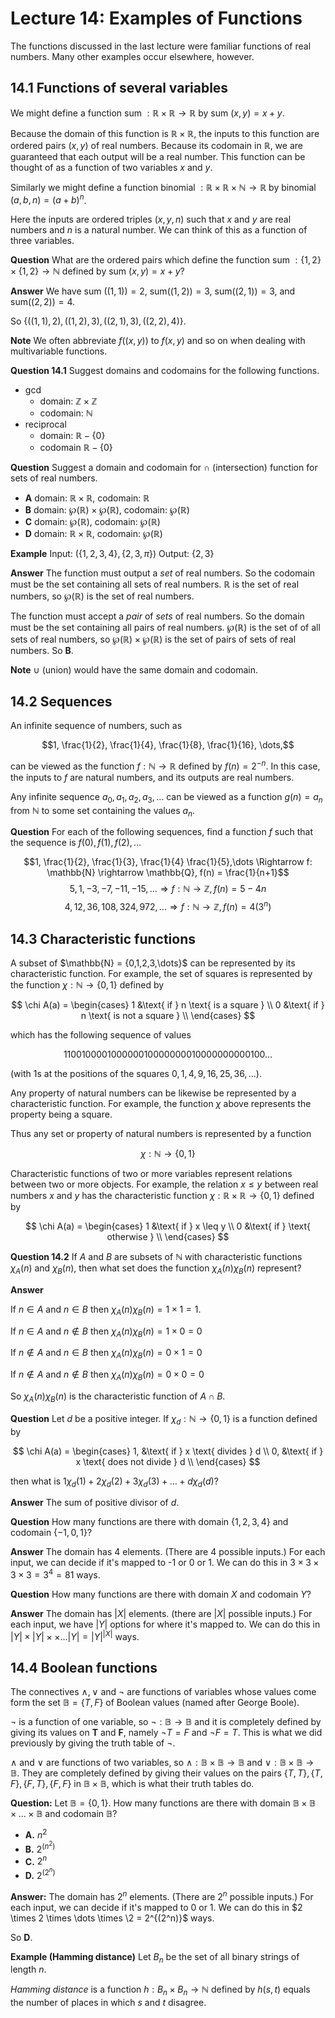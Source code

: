 # Lecture 14: Examples of Functions

The functions discussed in the last lecture were familiar functions of real
numbers. Many other examples occur elsewhere, however.

## 14.1 Functions of several variables

We might define a function sum $: \mathbb{R} \times \mathbb{R} \rightarrow
\mathbb{R}$ by sum $(x,y) = x + y$.

Because the domain of this function is $\mathbb{R} \times \mathbb{R}$, the
inputs to this function are ordered pairs $(x,y)$ of real numbers. Because its
codomain in $\mathbb{R}$, we are guaranteed that each output will be a real
number. This function can be thought of as a function of two variables $x$ and
$y$.

Similarly we might define a function binomial $: \mathbb{R} \times \mathbb{R}
\times \mathbb{N} \rightarrow \mathbb{R}$ by binomial $(a,b,n) = (a+b)^n$.

Here the inputs are ordered triples $(x,y,n)$ such that $x$ and $y$ are real
numbers and $n$ is a natural number. We can think of this as a function of three
variables.

**Question** What are the ordered pairs which define the function sum $: \{1,2\}
\times \{1,2\} \rightarrow \mathbb{N}$ defined by sum $(x,y)=x+y$?

**Answer** We have sum $((1,1))=2$, sum$((1,2))=3$, sum$((2,1))=3$, and
sum$((2,2))=4$.

So $\{((1,1),2), ((1,2),3), ((2,1),3), ((2,2),4) \}$.

**Note** We often abbreviate $f((x,y))$ to $f(x,y)$ and so on when dealing with
multivariable functions.

**Question 14.1** Suggest domains and codomains for the following functions.

- gcd
  - domain: $\mathbb{Z} \times \mathbb{Z}$
  - codomain: $\mathbb{N}$
- reciprocal
  - domain: $\mathbb{R} - \{0\}$
  - codomain $\mathbb{R} - \{0\}$

**Question** Suggest a domain and codomain for $\cap$ (intersection) function
for sets of real numbers.

- **A** domain: $\mathbb{R} \times \mathbb{R}$, codomain: $\mathbb{R}$
- **B** domain: $\wp(\mathbb{R}) \times \wp(\mathbb{R})$, codomain:
  $\wp(\mathbb{R})$
- **C** domain: $\wp(\mathbb{R})$, codomain: $\wp(\mathbb{R})$
- **D** domain: $\mathbb{R} \times \mathbb{R}$, codomain: $\wp(\mathbb{R})$

**Example** Input: $(\{1,2,3,4\},\{2,3,\pi\})$ Output: $\{2,3\}$

**Answer** The function must output a *set* of real numbers. So the codomain
must be the set containing all sets of real numbers. $\mathbb{R}$ is the set of
real numbers, so $\wp(\mathbb{R})$ is the set of real numbers.

The function must accept a *pair* of *sets* of real numbers. So the domain must
be the set containing all pairs of real numbers. $\wp(\mathbb{R})$ is the set of
of all sets of real numbers, so $\wp(\mathbb{R}) \times \wp(\mathbb{R})$ is the
set of pairs of sets of real numbers. So **B**.

**Note** $\cup$ (union) would have the same domain and codomain.

## 14.2 Sequences

An infinite sequence of numbers, such as

$$1, \frac{1}{2}, \frac{1}{4}, \frac{1}{8}, \frac{1}{16}, \dots,$$

can be viewed as the function $f: \mathbb{N} \rightarrow \mathbb{R}$ defined by
$f(n) = 2^{-n}$. In this case, the inputs to $f$ are natural numbers, and its
outputs are real numbers.

Any infinite sequence $a_0, a_1, a_2, a_3, \dots$ can be viewed as a function
$g(n) = a_n$ from $\mathbb{N}$ to some set containing the values $a_n$.

**Question** For each of the following sequences, find a function $f$ such that
the sequence is $f(0), f(1), f(2), \dots$

$$1, \frac{1}{2}, \frac{1}{3}, \frac{1}{4} \frac{1}{5},\dots \Rightarrow f:
\mathbb{N} \rightarrow \mathbb{Q}, f(n) = \frac{1}{n+1}$$
$$5, 1, -3, -7, -11, -15, \dots \Rightarrow f: \mathbb{N} \rightarrow
\mathbb{Z}, f(n) = 5-4n$$
$$4, 12, 36, 108, 324, 972, \dots \Rightarrow f: \mathbb{N} \rightarrow
\mathbb{Z}, f(n) = 4(3^n)$$

## 14.3 Characteristic functions

A subset of $\mathbb{N} = {0,1,2,3,\dots\}$ can be represented by its
characteristic function. For example, the set of squares is represented by the
function $\chi: \mathbb{N} \rightarrow \{0,1\}$ defined by

$$
\chi A(a) =
     \begin{cases}
       1 &\text{ if } n \text{ is a square } \\
       0 &\text{ if } n \text{ is not a square } \\
     \end{cases}
$$

which has the following sequence of values

$$110010000100000010000000010000000000100\dots$$

(with 1s at the positions of the squares $0,1,4,9,16,25,36,\dots$).

Any property of natural numbers can be likewise be represented by a
characteristic function. For example, the function $\chi$ above represents the
property being a square.

Thus any set or property of natural numbers is represented by a function

$$\chi : \mathbb{N} \rightarrow \{0,1\}$$

Characteristic functions of two or more variables represent relations between
two or more objects. For example, the relation $x \leq y$ between real numbers
$x$ and $y$ has the characteristic function $\chi : \mathbb{R} \times \mathbb{R}
\rightarrow \{0,1\}$ defined by

$$
\chi A(a) =
     \begin{cases}
       1 &\text{ if } x \leq y \\
       0 &\text{ if } \text{ otherwise } \\
     \end{cases}
$$

**Question 14.2** If $A$ and $B$ are subsets of $\mathbb{N}$ with characteristic
functions $\chi_A(n)$ and $\chi_B(n)$, then what set does the function
$\chi_A(n)\chi_B(n)$ represent?

**Answer**

If $n \in A$ and $n \in B$ then $\chi_A(n) \chi_B(n) = 1 \times 1 = 1$.

If $n \in A$ and $n \not \in B$ then $\chi_A(n) \chi_B(n) = 1 \times 0 = 0$

If $n \not \in A$ and $n \in B$ then $\chi_A(n) \chi_B(n) = 0 \times 1 = 0$

If $n \not \in A$ and $n \not \in B$ then $\chi_A(n) \chi_B(n) = 0 \times 0 = 0$

So $\chi_A(n) \chi_B(n)$ is the characteristic function of $A \cap B$.

**Question** Let $d$ be a positive integer. If $\chi_d: \mathbb{N} \rightarrow
\{0,1\}$ is a function defined by

$$
\chi A(a) =
     \begin{cases}
       1, &\text{ if } x \text{ divides } d \\
       0, &\text{ if } x \text{ does not divide } d \\
     \end{cases}
$$

then what is $1 \chi_d(1) + 2\chi_d(2) + 3\chi_d(3) + \dots + d\chi_d(d)$?

**Answer** The sum of positive divisor of $d$.

**Question** How many functions are there with domain $\{1,2,3,4\}$ and codomain
$\{-1,0,1\}$?

**Answer** The domain has 4 elements. (There are 4 possible inputs.) For each
input, we can decide if it's mapped to -1 or 0 or 1. We can do this in $3 \times
3 \times 3 \times 3 = 3^4 = 81$ ways.

**Question** How many functions are there with domain $X$ and codomain $Y$?

**Answer** The domain has $|X|$ elements. (there are $|X|$ possible inputs.) For
each input, we have $|Y|$ options for where it's mapped to. We can do this in
$|Y| \times |Y| \times \times \dots |Y| = |Y|^{|X|}$ ways.

## 14.4 Boolean functions

The connectives $\land, \lor$ and $\neg$ are functions of variables whose values
come form the set $\mathbb{B} = \{T,F\}$ of Boolean values (named after George
Boole).

$\neg$ is a function of one variable, so $\neg: \mathbb{B} \rightarrow
\mathbb{B}$ and it is completely defined by giving its values on **T** and
**F**, namely $\neg T = F$ and $\neg F = T$. This is what we did previously by
giving the truth table of $\neg$.

$\land$ and $\lor$ are functions of two variables, so $\land: \mathbb{B} \times
\mathbb{B} \rightarrow \mathbb{B}$ and $\lor : \mathbb{B} \times \mathbb{B}
\rightarrow \mathbb{B}$. They are completely defined by giving their values on
the pairs $\{T,T\}, \{T,F\}, \{F,T\}, \{F,F\}$ in $\mathbb{B} \times
\mathbb{B}$, which is what their truth tables do.

**Question:** Let $\mathbb{B} = \{0,1\}$. How many functions are there with
domain $\mathbb{B} \times \mathbb{B} \times \dots \times \mathbb{B}$ and
codomain $\mathbb{B}$?

- **A.** $n^2$
- **B.** $2^{(n^2)}$
- **C.** $2^n$
- **D.** $2^{(2^n)}$

**Answer:** The domain has $2^n$ elements. (There are $2^n$ possible inputs.)
For each input, we can decide if it's mapped to 0 or 1. We can do this in $2
\times 2 \times \dots \times \2 = 2^{(2^n)}$ ways.

So **D**.

**Example (Hamming distance)** Let $B_n$ be the set of all binary strings of
length $n$.

_Hamming distance_ is a function $h: B_n \times B_n \rightarrow \mathbb{N}$
defined by $h(s,t)$ equals the number of places in which $s$ and $t$ disagree.
